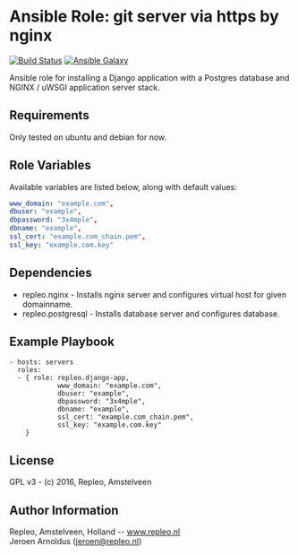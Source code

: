 # Ansible Role: git server via https by nginx

[![Build Status](https://travis-ci.org/repleo/ansible-role-django-app.svg?branch=master)](https://travis-ci.org/repleo/ansible-role-django-app)
[![Ansible Galaxy](http://img.shields.io/badge/galaxy-repleo.django-app-660198.svg?style=flat)](https://galaxy.ansible.com/repleo/django-app)

Ansible role for installing a Django application with a Postgres database and NGINX / uWSGI application server stack.

## Requirements

Only tested on ubuntu and debian for now.

## Role Variables

Available variables are listed below, along with default values:

```yaml
www_domain: "example.com",
dbuser: "example",
dbpassword: "3x4mple",
dbname: "example",
ssl_cert: "example.com_chain.pem",
ssl_key: "example.com.key"
```


## Dependencies

 - repleo.nginx - Installs nginx server and configures virtual host for given domainname.
 - repleo.postgresql - Installs database server and configures database.

## Example Playbook

    - hosts: servers
      roles:
      - { role: repleo.django-app,
                www_domain: "example.com",
                dbuser: "example",
                dbpassword: "3x4mple",
                dbname: "example",
                ssl_cert: "example.com_chain.pem",
                ssl_key: "example.com.key"
        }

## License

GPL v3 - (c) 2016, Repleo, Amstelveen

Author Information
------------------

Repleo, Amstelveen, Holland -- www.repleo.nl  
Jeroen Arnoldus (jeroen@repleo.nl)
